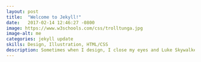```yaml
---
layout: post
title:  "Welcome to Jekyll!"
date:   2017-02-14 12:46:27 -0800
image: https://www.w3schools.com/css/trolltunga.jpg
image-alt: me
categories: jekyll update
skills: Design, Illustration, HTML/CSS
description: Sometimes when I design, I close my eyes and Luke Skywalker vs. the Death Star that shit. I just feel it, bruh.
---
```


<!-- rest of post images go here -->
